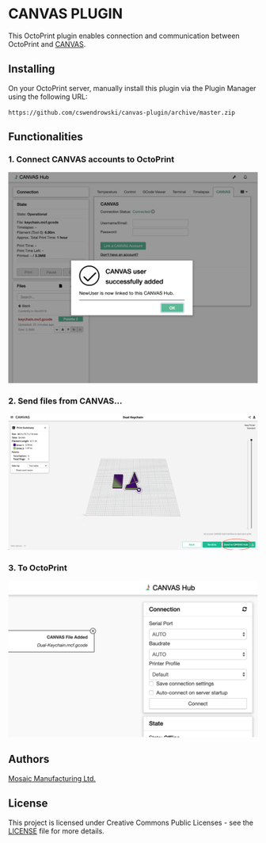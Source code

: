 # CANVAS PLUGIN

This OctoPrint plugin enables connection and communication between OctoPrint and [CANVAS](https://canvas3d.io/).

## Installing

On your OctoPrint server, manually install this plugin via the Plugin Manager using the following URL:

`https://github.com/cswendrowski/canvas-plugin/archive/master.zip`

## Functionalities

### 1. Connect CANVAS accounts to OctoPrint

![CANVAS USER ADDED](./extras/CANVAS_HUB_USER_ADDED.png)

### 2. Send files from CANVAS...

![CANVAS SCREENSHOT](./extras/CANVAS_SCREENSHOT.png)

### 3. To OctoPrint

![CANVAS FILE RECEIVED](./extras/CANVAS_HUB_FILE_ADDED.png)

## Authors

[Mosaic Manufacturing Ltd.](https://www.mosaicmfg.com/)

## License

This project is licensed under Creative Commons Public Licenses - see the [LICENSE](https://gitlab.com/mosaic-mfg/canvas-plugin/blob/master/LICENSE) file for more details.
